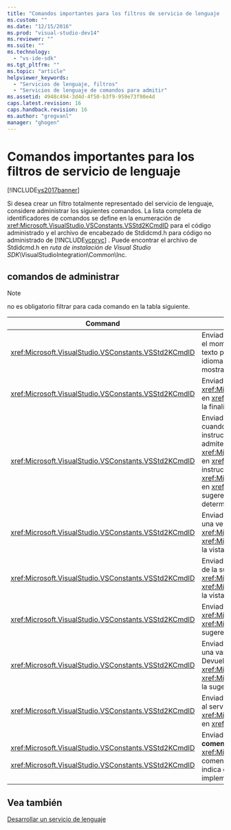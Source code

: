 ```yaml
---
title: "Comandos importantes para los filtros de servicio de lenguaje | Microsoft Docs"
ms.custom: ""
ms.date: "12/15/2016"
ms.prod: "visual-studio-dev14"
ms.reviewer: ""
ms.suite: ""
ms.technology: 
  - "vs-ide-sdk"
ms.tgt_pltfrm: ""
ms.topic: "article"
helpviewer_keywords: 
  - "Servicios de lenguaje, filtros"
  - "Servicios de lenguaje de comandos para admitir"
ms.assetid: 4948c494-3d4d-4f50-b3f9-959e73f90e4d
caps.latest.revision: 16
caps.handback.revision: 16
ms.author: "gregvanl"
manager: "ghogen"
---
```

# Comandos importantes para los filtros de servicio de lenguaje
[!INCLUDE[vs2017banner](../../code-quality/includes/vs2017banner.md)]

Si desea crear un filtro totalmente representado del servicio de lenguaje, considere administrar los siguientes comandos.  La lista completa de identificadores de comandos se define en la enumeración de <xref:Microsoft.VisualStudio.VSConstants.VSStd2KCmdID> para el código administrado y el archivo de encabezado de Stdidcmd.h para código no administrado de [!INCLUDE[vcprvc](../../code-quality/includes/vcprvc_md.md)] .  Puede encontrar el archivo de Stdidcmd.h en *ruta de instalación de Visual Studio SDK*\\VisualStudioIntegration\\Common\\Inc.  
  
## comandos de administrar  
  
> [!NOTE]
>  no es obligatorio filtrar para cada comando en la tabla siguiente.  
  
|Command|Descripción|  
|-------------|-----------------|  
|<xref:Microsoft.VisualStudio.VSConstants.VSStd2KCmdID>|Enviado cuando el usuario hace clic con el botón secundario.  Este comando indica que es el momento de proporcionar un menú contextual.  Si no controla este comando, el editor de texto proporciona un menú contextual predeterminado sin comandos específicos del idioma.  Para incluir para sus propios comandos en este menú, controle el comando y mostrar un menú contextual personalmente.|  
|<xref:Microsoft.VisualStudio.VSConstants.VSStd2KCmdID>|Enviado normalmente cuando el usuario CTRL\+J.  Llame al método de <xref:Microsoft.VisualStudio.TextManager.Interop.IVsTextView.UpdateCompletionStatus%2A> en <xref:Microsoft.VisualStudio.TextManager.Interop.IVsTextView> para mostrar el cuadro de la finalización de instrucciones.|  
|<xref:Microsoft.VisualStudio.VSConstants.VSStd2KCmdID>|Enviado cuando el usuario escribe un carácter.  Controle este comando para determinar cuando se escribe un carácter desencadenador y proporcionar la finalización de instrucciones, sugerencias de método, y marcadores de texto, como colorear la sintaxis, admiten coincidir, y marcadores de error.  Llame al método de <xref:Microsoft.VisualStudio.TextManager.Interop.IVsTextView.UpdateCompletionStatus%2A> en <xref:Microsoft.VisualStudio.TextManager.Interop.IVsTextView> para la finalización de instrucciones y el método de <xref:Microsoft.VisualStudio.TextManager.Interop.IVsMethodTipWindow.SetMethodData%2A> en <xref:Microsoft.VisualStudio.TextManager.Interop.IVsMethodTipWindow> para las sugerencias de método.  Para admitir marcadores de texto, supervise este comando para determinar si el carácter que se escriben es necesario para actualizar los marcadores.|  
|<xref:Microsoft.VisualStudio.VSConstants.VSStd2KCmdID>|Enviado al usuario la tecla ENTRAR.  Controle este comando para determinar cuándo cerrar una ventana de la sugerencia de método llamando al método de <xref:Microsoft.VisualStudio.TextManager.Interop.IVsMethodData.OnDismiss%2A> en <xref:Microsoft.VisualStudio.TextManager.Interop.IVsMethodData>.  De forma predeterminada, la vista de texto controla este comando.|  
|<xref:Microsoft.VisualStudio.VSConstants.VSStd2KCmdID>|Enviado al usuario la clave de reserva.  Monitor para determinar cuándo cerrar una ventana de la sugerencia de método llamando al método de <xref:Microsoft.VisualStudio.TextManager.Interop.IVsMethodData.OnDismiss%2A> en <xref:Microsoft.VisualStudio.TextManager.Interop.IVsMethodData>.  De forma predeterminada, la vista de texto controla este comando.|  
|<xref:Microsoft.VisualStudio.VSConstants.VSStd2KCmdID>|Enviado desde un menú o una tecla de método abreviado.  Llame al método de <xref:Microsoft.VisualStudio.TextManager.Interop.IVsTextView.UpdateTipWindow%2A> en <xref:Microsoft.VisualStudio.TextManager.Interop.IVsTextView> para actualizar la ventana de sugerencias con la información de parámetros.|  
|<xref:Microsoft.VisualStudio.VSConstants.VSStd2KCmdID>|Enviado cuando se desplaza el usuario sobre una variable o posiciones cursor respecto a una variable y se selecciona **información rápida** de **IntelliSense** en el menú de **Editar** .  Devuelve el tipo en una sugerencia llamando al método <xref:Microsoft.VisualStudio.TextManager.Interop.IVsTextView.UpdateTipWindow%2A> en <xref:Microsoft.VisualStudio.TextManager.Interop.IVsTextView>.  Si la depuración está activa, la sugerencia también debe mostrar el valor de la variable.|  
|<xref:Microsoft.VisualStudio.VSConstants.VSStd2KCmdID>|Enviado normalmente cuando el usuario CTRL\+BARRA ESPACIADORA.  Este comando indica al servicio de lenguaje que llame al método de <xref:Microsoft.VisualStudio.TextManager.Interop.IVsTextView.UpdateCompletionStatus%2A> en <xref:Microsoft.VisualStudio.TextManager.Interop.IVsTextView>.|  
|<xref:Microsoft.VisualStudio.VSConstants.VSStd2KCmdID><br /><br /> <xref:Microsoft.VisualStudio.VSConstants.VSStd2KCmdID>|Enviado desde un menú, normalmente de **Selección con comentarios** o de **Selección sin comentarios** de **AVANZADAS** en el menú de **Editar** .  <xref:Microsoft.VisualStudio.VSConstants.VSStd2KCmdID> indica que desea marcar como comentario el texto seleccionado; <xref:Microsoft.VisualStudio.VSConstants.VSStd2KCmdID> indica que el usuario desea para no el texto seleccionado.  Estos comandos se pueden implementar solo por el servicio de lenguaje.|  
  
## Vea también  
 [Desarrollar un servicio de lenguaje](../../extensibility/internals/developing-a-legacy-language-service.md)